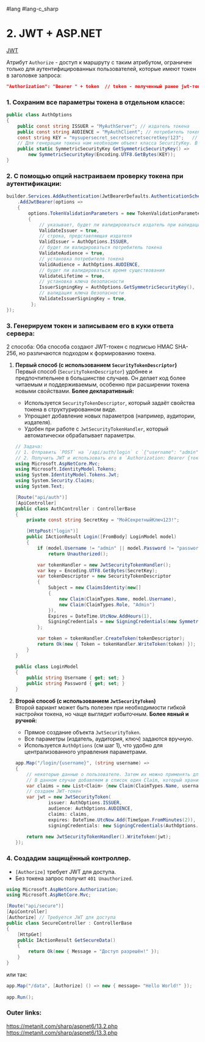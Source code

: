 #lang #lang-c_sharp 

# 2. JWT + ASP.NET

[JWT](2.%20Theory/Инфраструктура/Сетевые%20протоколы/JWT.md)

Атрибут `Authorize` - доступ к маршруту с таким атрибутом, ограничен только для аутентифицированных пользователей, которые имеют токен в заголовке запроса:
```json
"Authorization": "Bearer " + token  // token - полученный ранее jwt-токен
```

### 1. Сохраним все параметры токена в отдельном классе:

```csharp
public class AuthOptions
{
	public const string ISSUER = "MyAuthServer"; // издатель токена
	public const string AUDIENCE = "MyAuthClient"; // потребитель токена
	const string KEY = "mysupersecret_secretsecretsecretkey!123";   // ключ для шифрации
	// Для генерации токена нам необходим объект класса SecurityKey. В качестве такого здесь выступает объект производного класса SymmetricSecurityKey, в конструктор которого передается массив байт, созданный по секретному ключу.
	public static SymmetricSecurityKey GetSymmetricSecurityKey() => 
		new SymmetricSecurityKey(Encoding.UTF8.GetBytes(KEY));
}
```

### 2. С помощью опций настраиваем проверку токена при аутентификации:

```csharp
builder.Services.AddAuthentication(JwtBearerDefaults.AuthenticationScheme)
    .AddJwtBearer(options =>
    {
        options.TokenValidationParameters = new TokenValidationParameters
        {
            // указывает, будет ли валидироваться издатель при валидации токена
            ValidateIssuer = true,
            // строка, представляющая издателя
            ValidIssuer = AuthOptions.ISSUER,
            // будет ли валидироваться потребитель токена
            ValidateAudience = true,
            // установка потребителя токена
            ValidAudience = AuthOptions.AUDIENCE,
            // будет ли валидироваться время существования
            ValidateLifetime = true,
            // установка ключа безопасности
            IssuerSigningKey = AuthOptions.GetSymmetricSecurityKey(),
            // валидация ключа безопасности
            ValidateIssuerSigningKey = true,
         };
});
```

### 3. Генерируем токен и записываем его в куки ответа сервера:
2 способа: Оба способа создают JWT-токен с подписью HMAC SHA-256, но различаются подходом к формированию токена.
 
1. **Первый способ (с использованием `SecurityTokenDescriptor`)**  
	Первый способ (`SecurityTokenDescriptor`) удобнее и предпочтительнее в большинстве случаев. Он делает код более читаемым и поддерживаемым, особенно при расширении токена новыми свойствами.
	**Более декларативный:**
	- Используется `SecurityTokenDescriptor`, который задаёт свойства токена в структурированном виде.
	- Упрощает добавление новых параметров (например, аудитории, издателя).
	- Удобен при работе с `JwtSecurityTokenHandler`, который автоматически обрабатывает параметры.
	```csharp
	// Задача:
	// 1. Отправить `POST` на `/api/auth/login` с `{"username": "admin", "password": "password"}`.
	// 2. Получить JWT и использовать его в `Authorization: Bearer {токен}` для `/api/secure`.
	using Microsoft.AspNetCore.Mvc;
	using Microsoft.IdentityModel.Tokens;
	using System.IdentityModel.Tokens.Jwt;
	using System.Security.Claims;
	using System.Text;
	
	[Route("api/auth")]
	[ApiController]
	public class AuthController : ControllerBase
	{
		private const string SecretKey = "МойСекретныйКлюч123!"; 
	
		[HttpPost("login")]
		public IActionResult Login([FromBody] LoginModel model)
		{
			if (model.Username != "admin" || model.Password != "password")
				return Unauthorized();
	
			var tokenHandler = new JwtSecurityTokenHandler();
			var key = Encoding.UTF8.GetBytes(SecretKey);
			var tokenDescriptor = new SecurityTokenDescriptor
			{
				Subject = new ClaimsIdentity(new[]
				{
					new Claim(ClaimTypes.Name, model.Username),
					new Claim(ClaimTypes.Role, "Admin")
				}),
				Expires = DateTime.UtcNow.AddHours(1),
				SigningCredentials = new SigningCredentials(new SymmetricSecurityKey(key), SecurityAlgorithms.HmacSha256Signature)
			};
	
			var token = tokenHandler.CreateToken(tokenDescriptor);
			return Ok(new { Token = tokenHandler.WriteToken(token) });
		}
	}
	
	public class LoginModel
	{
		public string Username { get; set; }
		public string Password { get; set; }
	}
	```

2. **Второй способ (с использованием `JwtSecurityToken`)**  
	Второй вариант может быть полезен при необходимости гибкой настройки токена, но чаще выглядит избыточным.
	**Более явный и ручной:**
	- Прямое создание объекта `JwtSecurityToken`.
	- Все параметры (издатель, аудитория, ключ) задаются вручную.
	- Используется `AuthOptions` (см шаг 1), что удобно для централизованного управления параметрами.
		
	```csharp
	app.Map("/login/{username}", (string username) => 
	{
		// некоторые данные о пользователе. Затем их можно применять для аутентификации. 
		// В данном случае добавляем в список один Claim, который хранит логин пользователя.
		var claims = new List<Claim> {new Claim(ClaimTypes.Name, username) };
		// создаем JWT-токен
		var jwt = new JwtSecurityToken(
				issuer: AuthOptions.ISSUER,
				audience: AuthOptions.AUDIENCE,
				claims: claims,
				expires: DateTime.UtcNow.Add(TimeSpan.FromMinutes(2)),
				signingCredentials: new SigningCredentials(AuthOptions.GetSymmetricSecurityKey(), SecurityAlgorithms.HmacSha256));
				
		return new JwtSecurityTokenHandler().WriteToken(jwt);
	});
	```

### 4. Создадим защищённый контроллер.
- `[Authorize]` требует JWT для доступа.
- Без токена запрос получит `401 Unauthorized`.

```csharp
using Microsoft.AspNetCore.Authorization;
using Microsoft.AspNetCore.Mvc;

[Route("api/secure")]
[ApiController]
[Authorize] // Требуется JWT для доступа
public class SecureController : ControllerBase
{
    [HttpGet]
    public IActionResult GetSecureData()
    {
        return Ok(new { Message = "Доступ разрешён!" });
    }
}
```
или так:
```csharp
app.Map("/data", [Authorize] () => new { message= "Hello World!" });
 
app.Run();
```

### Outer links:
https://metanit.com/sharp/aspnet6/13.2.php
https://metanit.com/sharp/aspnet6/13.3.php